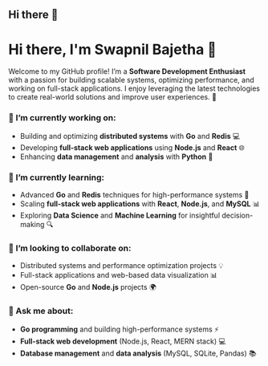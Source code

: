 ## Hi there 👋

<!--
**Catastrophe007/Catastrophe007** is a ✨ _special_ ✨ repository because its `README.md` (this file) appears on your GitHub profile.

Here are some ideas to get you started:

- 🔭 I’m currently working on ...
- 🌱 I’m currently learning ...
- 👯 I’m looking to collaborate on ...
- 🤔 I’m looking for help with ...
- 💬 Ask me about ...
- 📫 How to reach me: ...
- 😄 Pronouns: ...
- ⚡ Fun fact: ...
-->

# Hi there, I'm Swapnil Bajetha 👋

Welcome to my GitHub profile! I’m a **Software Development Enthusiast** with a passion for building scalable systems, optimizing performance, and working on full-stack applications. I enjoy leveraging the latest technologies to create real-world solutions and improve user experiences. 🚀

### 🔭 I’m currently working on:
- Building and optimizing **distributed systems** with **Go** and **Redis** 💻
- Developing **full-stack web applications** using **Node.js** and **React** 🌐
- Enhancing **data management** and **analysis** with **Python** 🐍

### 🌱 I’m currently learning:
- Advanced **Go** and **Redis** techniques for high-performance systems 🔧
- Scaling **full-stack web applications** with **React**, **Node.js**, and **MySQL** 📊
- Exploring **Data Science** and **Machine Learning** for insightful decision-making 🔍

### 👯 I’m looking to collaborate on:
- Distributed systems and performance optimization projects 💡
- Full-stack applications and web-based data visualization 📊
- Open-source **Go** and **Node.js** projects 🌍

### 💬 Ask me about:
- **Go programming** and building high-performance systems ⚡
- **Full-stack web development** (Node.js, React, MERN stack) 💻
- **Database management** and **data analysis** (MySQL, SQLite, Pandas) 📚

